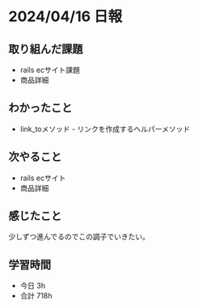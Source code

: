 # 2024/04/16 日報

## 取り組んだ課題
- rails ecサイト課題
- 商品詳細

## わかったこと
- link_toメソッド - リンクを作成するヘルパーメソッド

## 次やること
- rails ecサイト
- 商品詳細

## 感じたこと
少しずつ進んでるのでこの調子でいきたい。

## 学習時間
- 今日 3h
- 合計 718h
